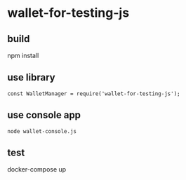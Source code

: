 # wallet-for-testing-js

## build
npm install

## use library
```
const WalletManager = require('wallet-for-testing-js');
```

## use console app
```
node wallet-console.js
```

## test
docker-compose up
